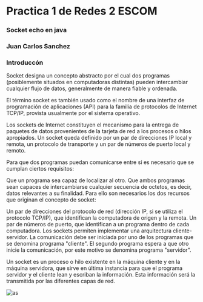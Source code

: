 # Practica 1 de Redes 2 ESCOM

### Socket echo en java

### Juan Carlos Sanchez

### Introduccón
Socket designa un concepto abstracto por el cual dos programas (posiblemente situados en computadoras distintas) pueden intercambiar cualquier flujo de datos, generalmente de manera fiable y ordenada.

El término socket es también usado como el nombre de una interfaz de programación de aplicaciones (API) para la familia de protocolos de Internet TCP/IP, provista usualmente por el sistema operativo.

Los sockets de Internet constituyen el mecanismo para la entrega de paquetes de datos provenientes de la tarjeta de red a los procesos o hilos apropiados. Un socket queda definido por un par de direcciones IP local y remota, un protocolo de transporte y un par de números de puerto local y remoto.

Para que dos programas puedan comunicarse entre sí es necesario que se cumplan ciertos requisitos:

Que un programa sea capaz de localizar al otro.
Que ambos programas sean capaces de intercambiarse cualquier secuencia de octetos, es decir, datos relevantes a su finalidad.
Para ello son necesarios los dos recursos que originan el concepto de socket:

Un par de direcciones del protocolo de red (dirección IP, si se utiliza el protocolo TCP/IP), que identifican la computadora de origen y la remota.
Un par de números de puerto, que identifican a un programa dentro de cada computadora.
Los sockets permiten implementar una arquitectura cliente-servidor. La comunicación debe ser iniciada por uno de los programas que se denomina programa "cliente". El segundo programa espera a que otro inicie la comunicación, por este motivo se denomina programa "servidor".

Un socket es un proceso o hilo existente en la máquina cliente y en la máquina servidora, que sirve en última instancia para que el programa servidor y el cliente lean y escriban la información. Esta información será la transmitida por las diferentes capas de red.



![as](https://user-images.githubusercontent.com/13088276/38485415-40d31c88-3b9f-11e8-9012-c703d19bacc8.PNG)
